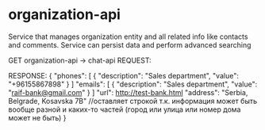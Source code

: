 # organization-api
Service that manages organization entity and all related info like contacts and comments. Service can persist data and perform advanced searching


GET organization-api -> chat-api
REQUEST:

RESPONSE:
{
	"phones": [
		{
			"description": "Sales department",
			"value": "+96155867898"
		}
	]
	"emails": [
		{
			"description": "Sales department",
			"value": "raif-bank@gmail.com"
		}
	]
	"url": http://test-bank.html
	"address": "Serbia, Belgrade, Kosavska 7B" //оставляет строкой т.к. информация может быть вообще разной и каких-то частей (город или улица или номер дома может не быть)
}
